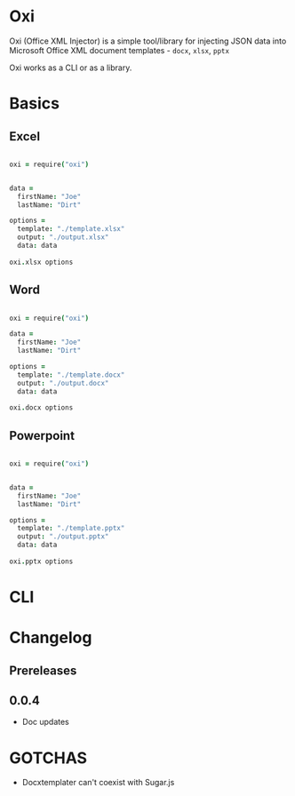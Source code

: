# Oxi

Oxi (Office XML Injector) is a simple tool/library for injecting JSON data into Microsoft Office XML document templates - `docx`, `xlsx`, `pptx`

Oxi works as a CLI or as a library.

# Basics


## Excel

```coffeescript

oxi = require("oxi")


data =
  firstName: "Joe"
  lastName: "Dirt"

options =
  template: "./template.xlsx"
  output: "./output.xlsx"
  data: data
  
oxi.xlsx options 

```

## Word

```coffeescript

oxi = require("oxi")

data =
  firstName: "Joe"
  lastName: "Dirt"

options =
  template: "./template.docx"
  output: "./output.docx"
  data: data
  
oxi.docx options 

```

## Powerpoint

```coffeescript

oxi = require("oxi")


data =
  firstName: "Joe"
  lastName: "Dirt"

options =
  template: "./template.pptx"
  output: "./output.pptx"
  data: data
  
oxi.pptx options 

```



# CLI






# Changelog



## Prereleases

## 0.0.4

* Doc updates

# GOTCHAS

* Docxtemplater can't coexist with Sugar.js 

